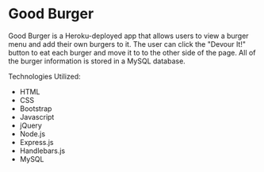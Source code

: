 # Good Burger

Good Burger is a Heroku-deployed app that allows users to view a burger menu and add their own burgers to it.  The user can click the "Devour It!" button to eat each burger and move it to to the other side of the page.  All of the burger information is stored in a MySQL database.

Technologies Utilized:
* HTML
* CSS
* Bootstrap
* Javascript
* jQuery
* Node.js
* Express.js
* Handlebars.js
* MySQL
